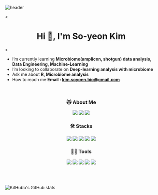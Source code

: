 <!--
**KitHubb/KitHubb** is a ✨ _special_ ✨ repository because its `README.md` (this file) appears on your GitHub profile.

Here are some ideas to get you started:

- 🔭 I’m currently working on ...
- 🌱 I’m currently learning ...
- 👯 I’m looking to collaborate on ...
- 🤔 I’m looking for help with ...
- 💬 Ask me about ...
- 📫 How to reach me: ...
- 😄 Pronouns: ...
- ⚡ Fun fact: ...

 
.md : https://dillinger.io/ / https://80000coding.oopy.io/865f4b2a-5198-49e8-a173-0f893a4fed45/ 
Profile : https://pgmjun.tistory.com/21
Emoji : https://www.emojicopy.com/
Git hub readme stats : https://github.com/anuraghazra/github-readme-stats

프로파일 참고1 : https://ashish-kamboj.github.io/

<p align ="center">
-->


<!Header>
![header](https://capsule-render.vercel.app/api?type=waving&color=gradient&text=Hello!&textBg=I'm%So-yeon%Kim&height=250&desc=Hello%20I'm%20So-yeon%20Kim)


< <h1 align ="center"> Hi 👋, I'm So-yeon Kim </h1>  >



<!Introduce>
- I’m currently learning **Microbiome(amplicon, shotgun) data analysis, Data Engineering, Machine-Learning**
- I’m looking to collaborate on **Deep-learning analysis with microbiome**
- Ask me about **R, Microbiome analysis**
- How to reach me **Email : kim.soyoen.bio@gmail.com**      
 <br/> <br/> 

<!About Me>

<h3 align ="center">🐱 About Me </h3> 
<p align ="center"> 
<img src="https://img.shields.io/badge/Gmail-EA4335?style=flat-square&logo=Gmail&logoColor=white"/> <img src="https://img.shields.io/badge/Notion-000000?style=flat-square&logo=Notion&logoColor=white"/> <img src="https://img.shields.io/badge/Tistory-000000?style=flat-square&logo=Tistory&logoColor=white"/>
</p>


<!My Project>

<!Certificates>

<!Awards>


<!Languages 
: https://github.com/topics/github-language-statistics
: https://github.com/simple-icons/simple-icons -->

<h3 align ="center"> 🛠️ Stacks </h3> 
<p align ="center"> <img src="https://img.shields.io/badge/Python-3766AB?style=flat-square&logo=Python&logoColor=white"/> <img src="https://img.shields.io/badge/R-276DC3?style=flat-square&logo=R&logoColor=white"/> <img src="https://img.shields.io/badge/TensorFlow-FF6F00?style=flat-square&logo=TensorFlow&logoColor=white"/> <img src="https://img.shields.io/badge/CentOS-262577?style=flat-square&logo=CentOS&logoColor=white"/> <img src="https://img.shields.io/badge/Ubuntu-E95420?style=flat-square&logo=Ubuntu&logoColor=white"/>
</p>


<h3 align ="center"> 💪🏼 Tools </h3> 
<p align ="center"><img src="https://img.shields.io/badge/GitHub-181717?style=flat-square&logo=GitHub&logoColor=white"/> <img src="https://img.shields.io/badge/Git-F05032?style=flat-square&logo=Git&logoColor=white"/> <img src="https://img.shields.io/badge/Anaconda-44A833?style=flat-square&logo=Anaconda&logoColor=white"/> <img src="https://img.shields.io/badge/RStudio-75AADB?style=flat-square&logo=RStudio&logoColor=white"/> <img src="https://img.shields.io/badge/Jupyter-F37626?style=flat-square&logo=Jupyter&logoColor=white"/>
 </p>



<!Github stats>

<br/><br/><br/>
![KitHubb's GitHub stats](https://github-readme-stats.vercel.app/api?username=KitHubb&show_icons=true&bg_color=00000000)  


